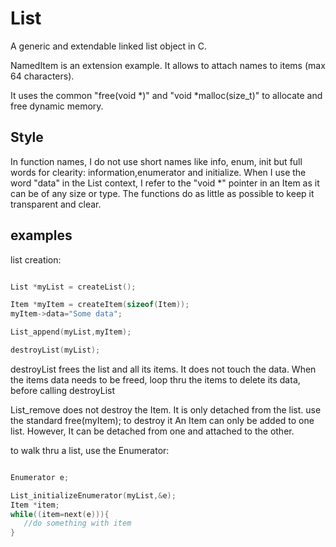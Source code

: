 # List
A generic and extendable linked list object in C.

NamedItem is an extension example.
It allows to attach names to items (max 64 characters).

It uses the common "free(void *)" and "void *malloc(size_t)" to allocate and free dynamic memory.

## Style
In function names, I do not use short names like info, enum, init but full words for clearity: information,enumerator and initialize.
When I use the word "data" in the List context, I refer to the "void *" pointer in an Item as it can be of any size or type.
The functions do as little as possible to keep it transparent and clear. 

## examples
list creation:
```c

List *myList = createList();

Item *myItem = createItem(sizeof(Item));
myItem->data="Some data";

List_append(myList,myItem);

destroyList(myList);


```
destroyList frees the list and all its items. 
It does not touch the data.
When the items data needs to be freed, loop thru the items to delete its data, before calling destroyList

List_remove does not destroy the Item. It is only detached from the list. use the standard free(myItem); to destroy it
An Item can only be added to one list. However, It can be detached from one and attached to the other.

to walk thru a list, use the Enumerator:
```c

Enumerator e;

List_initializeEnumerator(myList,&e);
Item *item;
while((item=next(e))){
   //do something with item
}


```
